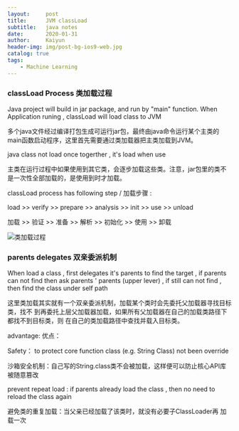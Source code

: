 ```yaml
---
layout:     post
title:      JVM classLoad
subtitle:   java notes
date:       2020-01-31
author:     Kaiyun
header-img: img/post-bg-ios9-web.jpg
catalog: true
tags:
    - Machine Learning
---
```


### classLoad Process 类加载过程

Java project will build in jar package, and run by "main" function. When Application runing , classLoad will load class to JVM 

多个java文件经过编译打包生成可运行jar包，最终由java命令运行某个主类的main函数启动程序，这里首先需要通过类加载器把主类加载到JVM。

java class not load once togerther , it's load when use 

主类在运行过程中如果使用到其它类，会逐步加载这些类。注意，jar包里的类不是一次性全部加载的，是使用到时才加载。

classLoad process has following step / 加载步骤 :

load >> verify >> prepare >> analysis >> init >> use >> unload

加载 >> 验证 >> 准备 >> 解析 >> 初始化 >> 使用 >> 卸载

![类加载过程]('img/classLoad.png' "classLoad Process")


### parents delegates 双亲委派机制 

When load a  class , first  delegates it's parents to find the target , if parents can not find then ask parents ' parents (upper lever) , if still can not find , then find the class under self path

这里类加载其实就有一个双亲委派机制，加载某个类时会先委托父加载器寻找目标类，找不
到再委托上层父加载器加载，如果所有父加载器在自己的加载类路径下都找不到目标类，则
在自己的类加载路径中查找并载入目标类。

advantage:
优点：

Safety： to protect core function class (e.g. String Class) not been override 

沙箱安全机制：自己写的String.class类不会被加载，这样便可以防止核心API库被随意篡改

prevent repeat load : if parents already load the class , then no need to reload the class again

避免类的重复加载：当父亲已经加载了该类时，就没有必要子ClassLoader再   加载一次


 